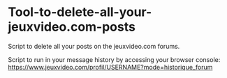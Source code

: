 # Tool-to-delete-all-your-jeuxvideo.com-posts

Script to delete all your posts on the jeuxvideo.com forums.

Script to run in your message history by accessing your browser console: https://www.jeuxvideo.com/profil/USERNAME?mode=historique_forum
